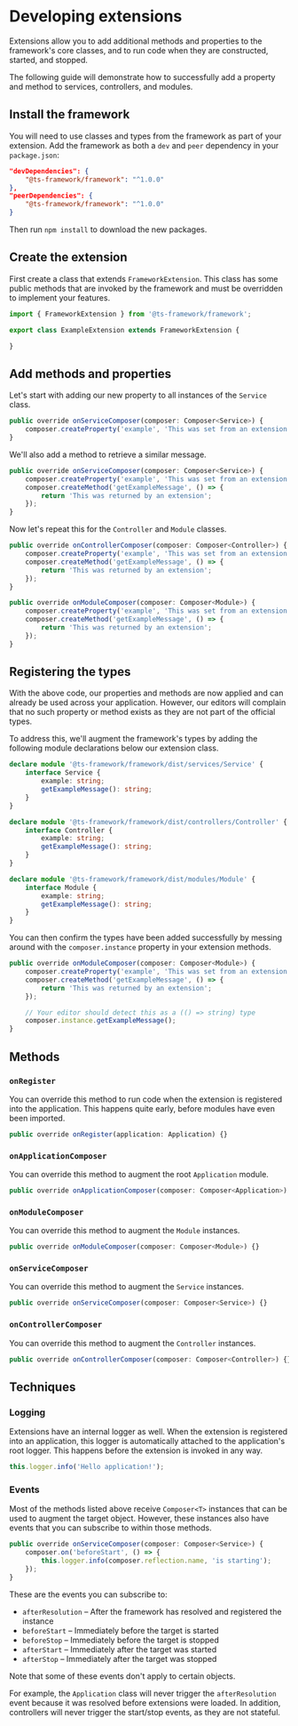 # Developing extensions

Extensions allow you to add additional methods and properties to the framework's core classes, and to run code when
they are constructed, started, and stopped.

The following guide will demonstrate how to successfully add a property and method to services, controllers, and
modules.

## Install the framework

You will need to use classes and types from the framework as part of your extension. Add the framework as both a
`dev` and `peer` dependency in your `package.json`:

```json
"devDependencies": {
	"@ts-framework/framework": "^1.0.0"
},
"peerDependencies": {
	"@ts-framework/framework": "^1.0.0"
}
```

Then run `npm install` to download the new packages.

## Create the extension

First create a class that extends `FrameworkExtension`. This class has some public methods that are invoked by the
framework and must be overridden to implement your features.

```ts
import { FrameworkExtension } from '@ts-framework/framework';

export class ExampleExtension extends FrameworkExtension {

}
```

## Add methods and properties

Let's start with adding our new property to all instances of the `Service` class.

```ts
public override onServiceComposer(composer: Composer<Service>) {
	composer.createProperty('example', 'This was set from an extension');
}
```

We'll also add a method to retrieve a similar message.

```ts
public override onServiceComposer(composer: Composer<Service>) {
	composer.createProperty('example', 'This was set from an extension');
	composer.createMethod('getExampleMessage', () => {
		return 'This was returned by an extension';
	});
}
```

Now let's repeat this for the `Controller` and `Module` classes.

```ts
public override onControllerComposer(composer: Composer<Controller>) {
	composer.createProperty('example', 'This was set from an extension');
	composer.createMethod('getExampleMessage', () => {
		return 'This was returned by an extension';
	});
}

public override onModuleComposer(composer: Composer<Module>) {
	composer.createProperty('example', 'This was set from an extension');
	composer.createMethod('getExampleMessage', () => {
		return 'This was returned by an extension';
	});
}
```

## Registering the types

With the above code, our properties and methods are now applied and can already be used across your application.
However, our editors will complain that no such property or method exists as they are not part of the official types.

To address this, we'll augment the framework's types by adding the following module declarations below our extension
class.

```ts
declare module '@ts-framework/framework/dist/services/Service' {
	interface Service {
		example: string;
		getExampleMessage(): string;
	}
}

declare module '@ts-framework/framework/dist/controllers/Controller' {
	interface Controller {
		example: string;
		getExampleMessage(): string;
	}
}

declare module '@ts-framework/framework/dist/modules/Module' {
	interface Module {
		example: string;
		getExampleMessage(): string;
	}
}
```

You can then confirm the types have been added successfully by messing around with the `composer.instance` property in
your extension methods.

```ts hl_lines="7 8"
public override onModuleComposer(composer: Composer<Module>) {
	composer.createProperty('example', 'This was set from an extension');
	composer.createMethod('getExampleMessage', () => {
		return 'This was returned by an extension';
	});

	// Your editor should detect this as a (() => string) type
	composer.instance.getExampleMessage();
}
```

## Methods

### `onRegister`

You can override this method to run code when the extension is registered into the application. This happens quite
early, before modules have even been imported.

```ts
public override onRegister(application: Application) {}
```

### `onApplicationComposer`

You can override this method to augment the root `Application` module.

```ts
public override onApplicationComposer(composer: Composer<Application>) {}
```

### `onModuleComposer`

You can override this method to augment the `Module` instances.

```ts
public override onModuleComposer(composer: Composer<Module>) {}
```

### `onServiceComposer`

You can override this method to augment the `Service` instances.

```ts
public override onServiceComposer(composer: Composer<Service>) {}
```

### `onControllerComposer`

You can override this method to augment the `Controller` instances.

```ts
public override onControllerComposer(composer: Composer<Controller>) {}
```

## Techniques

### Logging

Extensions have an internal logger as well. When the extension is registered into an application, this logger is
automatically attached to the application's root logger. This happens before the extension is invoked in any way.

```ts
this.logger.info('Hello application!');
```

### Events

Most of the methods listed above receive `Composer<T>` instances that can be used to augment the target object.
However, these instances also have events that you can subscribe to within those methods.

```ts
public override onServiceComposer(composer: Composer<Service>) {
	composer.on('beforeStart', () => {
		this.logger.info(composer.reflection.name, 'is starting');
	});
}
```

These are the events you can subscribe to:

- `afterResolution` – After the framework has resolved and registered the instance
- `beforeStart` – Immediately before the target is started
- `beforeStop` – Immediately before the target is stopped
- `afterStart` – Immediately after the target was started
- `afterStop` – Immediately after the target was stopped

Note that some of these events don't apply to certain objects.

For example, the `Application` class will never trigger the `afterResolution` event because it was resolved before
extensions were loaded. In addition, controllers will never trigger the start/stop events, as they are not stateful.
